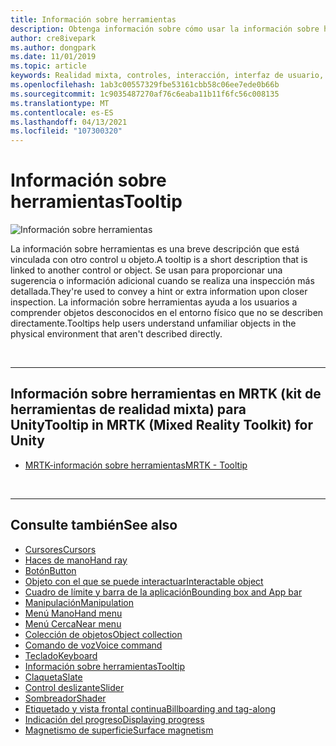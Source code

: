 ```yaml
---
title: Información sobre herramientas
description: Obtenga información sobre cómo usar la información sobre herramientas en aplicaciones de realidad mixta, que son breves descripciones que están vinculadas a otro control u objeto.
author: cre8ivepark
ms.author: dongpark
ms.date: 11/01/2019
ms.topic: article
keywords: Realidad mixta, controles, interacción, interfaz de usuario, UX, auriculares de realidad mixta, auriculares de realidad mixta de Windows, auriculares de realidad virtual, HoloLens, información sobre herramientas, MRTK, kit de herramientas de realidad mixta
ms.openlocfilehash: 1ab3c00557329fbe53161cbb58c06ee7ede0b66b
ms.sourcegitcommit: 1c9035487270af76c6eaba11b11f6fc56c008135
ms.translationtype: MT
ms.contentlocale: es-ES
ms.lasthandoff: 04/13/2021
ms.locfileid: "107300320"
---
```

# <a name="tooltip"></a><span data-ttu-id="c92fe-104">Información sobre herramientas</span><span class="sxs-lookup"><span data-stu-id="c92fe-104">Tooltip</span></span>

![Información sobre herramientas](images/UX_Hero_Tooltip.jpg)

<span data-ttu-id="c92fe-106">La información sobre herramientas es una breve descripción que está vinculada con otro control u objeto.</span><span class="sxs-lookup"><span data-stu-id="c92fe-106">A tooltip is a short description that is linked to another control or object.</span></span> <span data-ttu-id="c92fe-107">Se usan para proporcionar una sugerencia o información adicional cuando se realiza una inspección más detallada.</span><span class="sxs-lookup"><span data-stu-id="c92fe-107">They're used to convey a hint or extra information upon closer inspection.</span></span> <span data-ttu-id="c92fe-108">La información sobre herramientas ayuda a los usuarios a comprender objetos desconocidos en el entorno físico que no se describen directamente.</span><span class="sxs-lookup"><span data-stu-id="c92fe-108">Tooltips help users understand unfamiliar objects in the physical environment that aren't described directly.</span></span> 

<br>

---

## <a name="tooltip-in-mrtk-mixed-reality-toolkit-for-unity"></a><span data-ttu-id="c92fe-109">Información sobre herramientas en MRTK (kit de herramientas de realidad mixta) para Unity</span><span class="sxs-lookup"><span data-stu-id="c92fe-109">Tooltip in MRTK (Mixed Reality Toolkit) for Unity</span></span>

* [<span data-ttu-id="c92fe-110">MRTK-información sobre herramientas</span><span class="sxs-lookup"><span data-stu-id="c92fe-110">MRTK - Tooltip</span></span>](https://docs.microsoft.com/windows/mixed-reality/mrtk-unity/features/ux-building-blocks/tooltip)

<br>

---

## <a name="see-also"></a><span data-ttu-id="c92fe-111">Consulte también</span><span class="sxs-lookup"><span data-stu-id="c92fe-111">See also</span></span>

* [<span data-ttu-id="c92fe-112">Cursores</span><span class="sxs-lookup"><span data-stu-id="c92fe-112">Cursors</span></span>](cursors.md)
* [<span data-ttu-id="c92fe-113">Haces de mano</span><span class="sxs-lookup"><span data-stu-id="c92fe-113">Hand ray</span></span>](point-and-commit.md)
* [<span data-ttu-id="c92fe-114">Botón</span><span class="sxs-lookup"><span data-stu-id="c92fe-114">Button</span></span>](button.md)
* [<span data-ttu-id="c92fe-115">Objeto con el que se puede interactuar</span><span class="sxs-lookup"><span data-stu-id="c92fe-115">Interactable object</span></span>](interactable-object.md)
* [<span data-ttu-id="c92fe-116">Cuadro de límite y barra de la aplicación</span><span class="sxs-lookup"><span data-stu-id="c92fe-116">Bounding box and App bar</span></span>](app-bar-and-bounding-box.md)
* [<span data-ttu-id="c92fe-117">Manipulación</span><span class="sxs-lookup"><span data-stu-id="c92fe-117">Manipulation</span></span>](direct-manipulation.md)
* [<span data-ttu-id="c92fe-118">Menú Mano</span><span class="sxs-lookup"><span data-stu-id="c92fe-118">Hand menu</span></span>](hand-menu.md)
* [<span data-ttu-id="c92fe-119">Menú Cerca</span><span class="sxs-lookup"><span data-stu-id="c92fe-119">Near menu</span></span>](near-menu.md)
* [<span data-ttu-id="c92fe-120">Colección de objetos</span><span class="sxs-lookup"><span data-stu-id="c92fe-120">Object collection</span></span>](object-collection.md)
* [<span data-ttu-id="c92fe-121">Comando de voz</span><span class="sxs-lookup"><span data-stu-id="c92fe-121">Voice command</span></span>](voice-input.md)
* [<span data-ttu-id="c92fe-122">Teclado</span><span class="sxs-lookup"><span data-stu-id="c92fe-122">Keyboard</span></span>](keyboard.md)
* [<span data-ttu-id="c92fe-123">Información sobre herramientas</span><span class="sxs-lookup"><span data-stu-id="c92fe-123">Tooltip</span></span>](tooltip.md)
* [<span data-ttu-id="c92fe-124">Claqueta</span><span class="sxs-lookup"><span data-stu-id="c92fe-124">Slate</span></span>](slate.md)
* [<span data-ttu-id="c92fe-125">Control deslizante</span><span class="sxs-lookup"><span data-stu-id="c92fe-125">Slider</span></span>](slider.md)
* [<span data-ttu-id="c92fe-126">Sombreador</span><span class="sxs-lookup"><span data-stu-id="c92fe-126">Shader</span></span>](shader.md)
* [<span data-ttu-id="c92fe-127">Etiquetado y vista frontal continua</span><span class="sxs-lookup"><span data-stu-id="c92fe-127">Billboarding and tag-along</span></span>](billboarding-and-tag-along.md)
* [<span data-ttu-id="c92fe-128">Indicación del progreso</span><span class="sxs-lookup"><span data-stu-id="c92fe-128">Displaying progress</span></span>](progress.md)
* [<span data-ttu-id="c92fe-129">Magnetismo de superficie</span><span class="sxs-lookup"><span data-stu-id="c92fe-129">Surface magnetism</span></span>](surface-magnetism.md)
